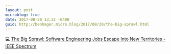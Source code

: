 ```yaml
---
layout: post
microblog: true
date: 2017-08-20 13:32 -0400
guid: http://benhager.micro.blog/2017/08/20/the-big-sprawl.html
---
```

💻 [The Big Sprawl: Software Engineering Jobs Escape Into New Territories - IEEE Spectrum](http://spectrum.ieee.org/view-from-the-valley/at-work/tech-careers/the-big-sprawl-software-engineering-jobs-escape-into-new-territories)
